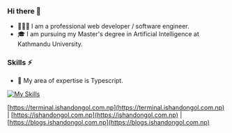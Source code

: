 ### Hi there 👋

- 👨🏾‍💻 I am a professional web developer / software engineer.
- 🎓 I am pursuing my Master's degree in Artificial Intelligence at Kathmandu University.

### Skills ⚡️

- 🌟 My area of expertise is Typescript.

[![My Skills](https://skillicons.dev/icons?i=ts,rust,flutter,react,nextjs,tailwindcss,python,kotlin,nodejs,docker)](https://skillicons.dev)

[https://terminal.ishandongol.com.np](https://terminal.ishandongol.com.np) | [https://ishandongol.com.np](https://ishandongol.com.np) | [https://blogs.ishandongol.com.np](https://blogs.ishandongol.com.np)

<!--
**ishandongol/ishandongol** is a ✨ _special_ ✨ repository because its `README.md` (this file) appears on your GitHub profile.

Here are some ideas to get you started:

- 🔭 I’m currently working on ...
- 🌱 I’m currently learning ...
- 👯 I’m looking to collaborate on ...
- 🤔 I’m looking for help with ...
- 💬 Ask me about ...
- 📫 How to reach me: ...
- 😄 Pronouns: ...
- ⚡ Fun fact: ...
-->
